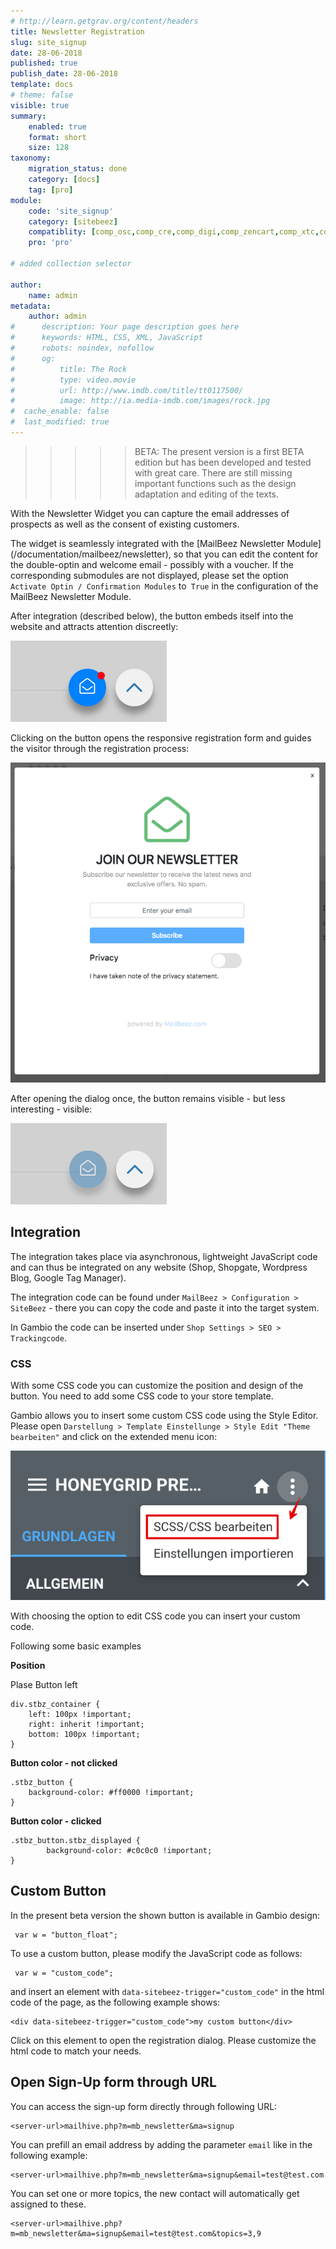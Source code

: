 ```yaml
---
# http://learn.getgrav.org/content/headers
title: Newsletter Registration
slug: site_signup
date: 28-06-2018
published: true
publish_date: 28-06-2018
template: docs
# theme: false
visible: true
summary:
    enabled: true
    format: short
    size: 128
taxonomy:
    migration_status: done
    category: [docs]
    tag: [pro]
module:
    code: 'site_signup'
    category: [sitebeez]
    compatiblity: [comp_osc,comp_cre,comp_digi,comp_zencart,comp_xtc,comp_xtcm2,comp_gambio,comp_saas]
    pro: 'pro'

# added collection selector

author:
    name: admin
metadata:
    author: admin
#      description: Your page description goes here
#      keywords: HTML, CSS, XML, JavaScript
#      robots: noindex, nofollow
#      og:
#          title: The Rock
#          type: video.movie
#          url: http://www.imdb.com/title/tt0117500/
#          image: http://ia.media-imdb.com/images/rock.jpg
#  cache_enable: false
#  last_modified: true
---
```



>>>>> BETA: The present version is a first BETA edition but has been developed and tested with great care. There are still missing important functions such as the design adaptation and editing of the texts.


With the Newsletter Widget you can capture the email addresses of prospects as well as the consent of existing customers.


The widget is seamlessly integrated with the [MailBeez Newsletter Module] (/documentation/mailbeez/newsletter), so that you can edit the content for the double-optin and welcome email - possibly with a voucher. If the corresponding submodules are not displayed, please set the option `Activate Optin / Confirmation Modules` to` True` in the configuration of the MailBeez Newsletter Module.


After integration (described below), the button embeds itself into the website and attracts attention discreetly:

![Before Click](_widget.png)

Clicking on the button opens the responsive registration form and guides the visitor through the registration process:

![Registration form](Screen_signup.en.png)

After opening the dialog once, the button remains visible - but less interesting - visible:

![After Click](_widget_displayed.png)



## Integration

The integration takes place via asynchronous, lightweight JavaScript code and can thus be integrated on any website (Shop, Shopgate, Wordpress Blog, Google Tag Manager).

The integration code can be found under `MailBeez > Configuration > SiteBeez` - there you can copy the code and paste it into the target system.

In Gambio the code can be inserted under `Shop Settings > SEO > Trackingcode`.


### CSS 

With some CSS code you can customize the position and design of the button. You need to add some CSS code to your store template.

Gambio allows you to insert some custom CSS code using the Style Editor. Please open `Darstellung > Template Einstellunge > Style Edit "Theme bearbeiten"` and click on the extended menu icon:

![CSS bearbeiten](_gx_css_edit.png)

With choosing the option to edit CSS code you can insert your custom code.

Following some basic examples


**Position**

Plase Button left

    div.stbz_container {
        left: 100px !important;
        right: inherit !important;
        bottom: 100px !important;    
    }

**Button color - not clicked**

    .stbz_button {
        background-color: #ff0000 !important;
    }

    
**Button color - clicked**

    .stbz_button.stbz_displayed {
            background-color: #c0c0c0 !important;
    }


## Custom Button

In the present beta version the shown button is available in Gambio design:

     var w = "button_float";

To use a custom button, please modify the JavaScript code as follows:

     var w = "custom_code";


and insert an element with `data-sitebeez-trigger="custom_code"` in the html code of the page, as the following example shows:

    <div data-sitebeez-trigger="custom_code">my custom button</div>

Click on this element to open the registration dialog. Please customize the html code to match your needs.


## Open Sign-Up form through URL

You can access the sign-up form directly through following URL:

    <server-url>mailhive.php?m=mb_newsletter&ma=signup

You can prefill an email address by adding the parameter `email` like in the following example:

    <server-url>mailhive.php?m=mb_newsletter&ma=signup&email=test@test.com

You can set one or more topics, the new contact will automatically get assigned to these.

    <server-url>mailhive.php?m=mb_newsletter&ma=signup&email=test@test.com&topics=3,9

